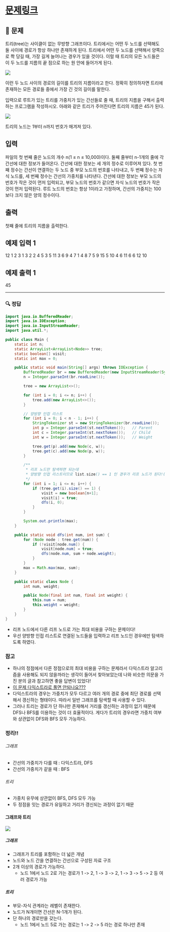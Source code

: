 # [문제링크](https://www.acmicpc.net/problem/1967)

## 📝 문제

트리(tree)는 사이클이 없는 무방향 그래프이다. 트리에서는 어떤 두 노드를 선택해도 둘 사이에 경로가 항상 하나만 존재하게 된다. 트리에서 어떤 두 노드를 선택해서 양쪽으로 쫙 당길 때, 가장 길게 늘어나는 경우가 있을 것이다. 이럴 때 트리의 모든 노드들은 이 두 노드를 지름의 끝 점으로 하는 원 안에 들어가게 된다.

![](https://www.acmicpc.net/JudgeOnline/upload/201007/ttrrtrtr.png)

이런 두 노드 사이의 경로의 길이를 트리의 지름이라고 한다. 정확히 정의하자면 트리에 존재하는 모든 경로들 중에서 가장 긴 것의 길이를 말한다.

입력으로 루트가 있는 트리를 가중치가 있는 간선들로 줄 때, 트리의 지름을 구해서 출력하는 프로그램을 작성하시오. 아래와 같은 트리가 주어진다면 트리의 지름은 45가 된다.

![](https://www.acmicpc.net/JudgeOnline/upload/201007/tttttt.png)

트리의 노드는 1부터 n까지 번호가 매겨져 있다.

## 입력

파일의 첫 번째 줄은 노드의 개수 n(1 ≤ n ≤ 10,000)이다. 둘째 줄부터 n-1개의 줄에 각 간선에 대한 정보가 들어온다. 간선에 대한 정보는 세 개의 정수로 이루어져 있다. 첫 번째 정수는 간선이 연결하는 두 노드 중 부모 노드의 번호를 나타내고, 두 번째 정수는 자식 노드를, 세 번째 정수는 간선의 가중치를 나타낸다. 간선에 대한 정보는 부모 노드의 번호가 작은 것이 먼저 입력되고, 부모 노드의 번호가 같으면 자식 노드의 번호가 작은 것이 먼저 입력된다. 루트 노드의 번호는 항상 1이라고 가정하며, 간선의 가중치는 100보다 크지 않은 양의 정수이다.

## 출력

첫째 줄에 트리의 지름을 출력한다.

## 예제 입력 1 

12
1 2 3
1 3 2
2 4 5
3 5 11
3 6 9
4 7 1
4 8 7
5 9 15
5 10 4
6 11 6
6 12 10

## 예제 출력 1 

45

---

### 🔍 정답

```java
import java.io.BufferedReader;
import java.io.IOException;
import java.io.InputStreamReader;
import java.util.*;

public class Main {
    static int n;
    static ArrayList<ArrayList<Node>> tree;
    static boolean[] visit;
    static int max = 0;

    public static void main(String[] args) throws IOException {
        BufferedReader br = new BufferedReader(new InputStreamReader(System.in));
        n = Integer.parseInt(br.readLine());

        tree = new ArrayList<>();

        for (int i = 0; i <= n; i++) {
            tree.add(new ArrayList<>());
        }

        // 양방향 인접 리스트
        for (int i = 0; i < n - 1; i++) {
            StringTokenizer st = new StringTokenizer(br.readLine());
            int p = Integer.parseInt(st.nextToken());   // Parent
            int c = Integer.parseInt(st.nextToken());   // Child
            int w = Integer.parseInt(st.nextToken());   // Weight

            tree.get(p).add(new Node(c, w));
            tree.get(c).add(new Node(p, w));
        }

        /**
         * 리프 노드만 탐색하면 되는데
         * 양방향 인접 리스트이므로 list.size() == 1 인 경우가 리프 노드가 된다!(부모 노드만 입력되므로)
         */
        for (int i = 1; i <= n; i++) {
            if (tree.get(i).size() == 1) {
                visit = new boolean[n+1];
                visit[i] = true;
                dfs(i, 0);
            }
        }

        System.out.println(max);
    }

    public static void dfs(int num, int sum) {
        for (Node node : tree.get(num)) {
            if (!visit[node.num]) {
                visit[node.num] = true;
                dfs(node.num, sum + node.weight);
            }
        }
        max = Math.max(max, sum);
    }

    public static class Node {
        int num, weight;

        public Node(final int num, final int weight) {
            this.num = num;
            this.weight = weight;
        }
    }
}
```
- 리프 노드에서 다른 리프 노드로 가는 최대 비용을 구하는 문제이다!
- 우선 양방향 인접 리스트로 연결된 노드들을 입력하고 리프 노드인 경우에만 탐색하도록 하였다.


### 참고

- 하나의 정점에서 다른 정점으로의 최대 비용을 구하는 문제라서 다익스트라 알고리즘을 사용해도 되지 않을까라는 생각이 들어서 찾아보았는데 나와 비슷한 의문을 가진 분의 글과 참고하면 좋을 답변이 있었다!
- [이 문제 다익스트라로 풀면 안되나요???](https://www.acmicpc.net/board/view/59780)
- 다익스트라의 경우는 가중치가 모두 다르고 여러 개의 경로 중에 최단 경로를 선택해서 갱신하는 형태이다. 따라서 일반 그래프를 탐색할 때 사용할 수 있다.
- 그러나 트리는 경로가 단 하나만 존재해서 거리를 갱신하는 과정이 없기 때문에 DFS나 BFS를 이용하는 것이 더 효율적이다. 게다가 트리의 경우라면 가중치 여부와 상관없이 DFS와 BFS 모두 가능하다.

### 정리!!

###### 그래프
- 간선의 가중치가 다를 때 : 다익스트라, DFS
- 간선의 가중치가 같을 때 : BFS

###### 트리
- 가중치 유무에 상관없이 BFS, DFS 모두 가능
- 두 정점을 잇는 경로가 유일하고 거리가 갱신되는 과정이 없기 때문


#### 그래프와 트리

![](https://img1.daumcdn.net/thumb/R1280x0/?scode=mtistory2&fname=https%3A%2F%2Fblog.kakaocdn.net%2Fdn%2FNOsIv%2FbtsaShw1gFr%2FFCxui1INNiJ5N4vwYNK5rk%2Fimg.png)

##### 그래프
- 그래프가 트리를 포함하는 더 넓은 개념
- 노드와 노드 간을 연결하는 간선으로 구성된 자료 구조
- 2개 이상의 경로가 가능하다.
	- 노드 1에서 노드 2로 가는 경로가 1 -> 2, 1 -> 3 -> 2, 1 -> 3 -> 5 -> 2 등 여러 경로가 가능

##### 트리
- 부모-자식 관계라는 레벨이 존재한다.
- 노드가 N개이면 간선은 N-1개가 된다.
- 단 하나의 경로만을 갖는다.
	- 노드 1에서 노드 5로 가는 경로는 1 -> 2 -> 5 라는 경로 하나만 존재